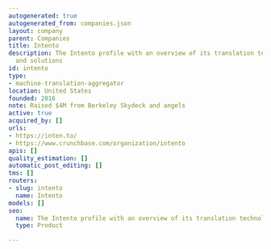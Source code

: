 ```yaml
---
autogenerated: true
autogenerated_from: companies.json
layout: company
parent: Companies
title: Intento
description: The Intento profile with an overview of its translation technologies
  and solutions
id: intento
type:
- machine-translation-aggregator
location: United States
founded: 2016
note: Raised $4M from Berkeley Skydeck and angels
active: true
acquired_by: []
urls:
- https://inten.to/
- https://www.crunchbase.com/organization/intento
apis: []
quality_estimation: []
automatic_post_editing: []
tms: []
routers:
- slug: intento
  name: Intento
models: []
seo:
  name: The Intento profile with an overview of its translation technologies and solutions
  type: Product

---
```


